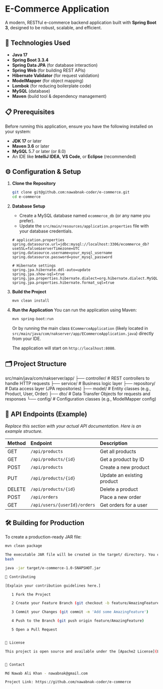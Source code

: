 # E-Commerce Application

A modern, RESTful e-commerce backend application built with **Spring Boot 3**, designed to be robust, scalable, and efficient.

## 🚀 Technologies Used

- **Java 17**
- **Spring Boot 3.3.4**
- **Spring Data JPA** (for database interaction)
- **Spring Web** (for building REST APIs)
- **Hibernate Validator** (for request validation)
- **ModelMapper** (for object mapping)
- **Lombok** (for reducing boilerplate code)
- **MySQL** (database)
- **Maven** (build tool & dependency management)

## 📋 Prerequisites

Before running this application, ensure you have the following installed on your system:

- **JDK 17** or later
- **Maven 3.6** or later
- **MySQL** 5.7 or later (or 8.0)
- An IDE like **IntelliJ IDEA**, **VS Code**, or **Eclipse** (recommended)

## ⚙️ Configuration & Setup

1.  **Clone the Repository**
    ```bash
    git clone git@github.com:nawabnak-coder/e-commerce.git
    cd e-commerce
    ```

2.  **Database Setup**
    - Create a MySQL database named `ecommerce_db` (or any name you prefer).
    - Update the `src/main/resources/application.properties` file with your database credentials.

    ```properties
    # application.properties
    spring.datasource.url=jdbc:mysql://localhost:3306/ecommerce_db?useSSL=false&serverTimezone=UTC
    spring.datasource.username=your_mysql_username
    spring.datasource.password=your_mysql_password
    
    # Hibernate settings
    spring.jpa.hibernate.ddl-auto=update
    spring.jpa.show-sql=true
    spring.jpa.properties.hibernate.dialect=org.hibernate.dialect.MySQLDialect
    spring.jpa.properties.hibernate.format_sql=true
    ```

3.  **Build the Project**
    ```bash
    mvn clean install
    ```

4.  **Run the Application**
    You can run the application using Maven:
    ```bash
    mvn spring-boot:run
    ```
    Or by running the main class `ECommerceApplication` (likely located in `src/main/java/com/nakserver/app/ECommerceApplication.java`) directly from your IDE.

    The application will start on `http://localhost:8080`.

## 🗂️ Project Structure

src/main/java/com/nakserver/app/
├── controller/ # REST controllers to handle HTTP requests
├── service/ # Business logic layer
├── repository/ # Data access layer (JPA repositories)
├── model/ # Entity classes (e.g., Product, User, Order)
├── dto/ # Data Transfer Objects for requests and responses
└── config/ # Configuration classes (e.g., ModelMapper config)


## 🧪 API Endpoints (Example)

*Replace this section with your actual API documentation. Here is an example structure.*

| Method | Endpoint                | Description                     |
| :----- | :---------------------- | :------------------------------ |
| GET    | `/api/products`         | Get all products                |
| GET    | `/api/products/{id}`    | Get a product by ID             |
| POST   | `/api/products`         | Create a new product            |
| PUT    | `/api/products/{id}`    | Update an existing product      |
| DELETE | `/api/products/{id}`    | Delete a product                |
| POST   | `/api/orders`           | Place a new order               |
| GET    | `/api/users/{userId}/orders` | Get orders for a user       |

## 🛠️ Building for Production

To create a production-ready JAR file:

```bash
mvn clean package

The executable JAR file will be created in the target/ directory. You can run it with:
bash

java -jar target/e-commerce-1.0-SNAPSHOT.jar

🤝 Contributing

[Explain your contribution guidelines here.]

   1 Fork the Project

   2 Create your Feature Branch (git checkout -b feature/AmazingFeature)

   3 Commit your Changes (git commit -m 'Add some AmazingFeature')

   4 Push to the Branch (git push origin feature/AmazingFeature)

   5 Open a Pull Request


📄 License

This project is open source and available under the [Apache2 License](LICENSE).


👥 Contact

Md Nawab Ali Khan - nawabnak@gmail.com

Project Link: https://github.com/nawabnak-coder/e-commerce
